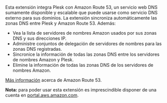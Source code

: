 Esta extensión integra Plesk con Amazon Route 53, un servicio web DNS sumamente disponible y escalable que puede usarse como servicio DNS externo para sus dominios. La extensión sincroniza automáticamente las zonas DNS entre Plesk y Amazon Route 53. Además:

- Vea la lista de servidores de nombres Amazon usados por sus zonas DNS y sus direcciones IP.
- Administre conjuntos de delegación de servidores de nombres para las zonas DNS registradas.
- Sincronice la información de todas las zonas DNS entre los servidores de nombres Amazon y Plesk.
- Elimine la información de todas las zonas DNS de los servidores de nombres Amazon.

[Más información](https://www.plesk.com/blog/business-industry/white-label-dns-with-amazon-route53) acerca de Amazon Route 53.

**Nota:** para poder usar esta extensión es imprescindible disponer de una cuenta en [portal.aws.amazon.com](https://portal.aws.amazon.com/).